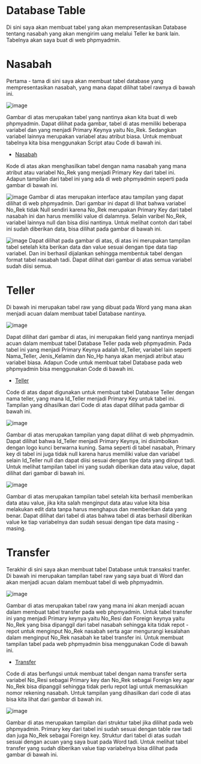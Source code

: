 # Database Table
Di sini saya akan membuat tabel yang akan mempresentasikan Database tentang nasabah yang akan mengirim uang melalui Teller ke bank lain. Tabelnya akan saya buat di web phpmyadmin.

# Nasabah
Pertama - tama di sini saya akan membuat tabel database yang mempresentasikan nasabah, yang mana dapat dilihat tabel rawnya di bawah ini.

![image](https://github.com/Ridhohertaputra/Database-Table/assets/131152285/65bc7af0-2858-42ad-9478-0382b1d071eb)

Gambar di atas merupakan tabel yang nantinya akan kita buat di web phpmyadmin. Dapat dilihat pada gambar, tabel di atas memiliki beberapa variabel dan yang menjadi Primary Keynya yaitu No_Rek. Sedangkan variabel lainnya merupakan variabel atau atribut biasa. Untuk membuat tabelnya kita bisa menggunakan Script atau Code di bawah ini.
* [Nasabah](https://github.com/Ridhohertaputra/Database-Table/blob/main/nasabah.sql)

Kode di atas akan menghasilkan tabel dengan nama nasabah yang mana atribut atau variabel No_Rek yang menjadi Primary Key dari tabel ini. Adapun tampilan dari tabel ini yang ada di web phpmyadmin seperti pada gambar di bawah ini.

![image](https://github.com/Ridhohertaputra/Database-Table/assets/131152285/9d8853ae-6e62-4883-a492-62fc6088d232)
Gambar di atas merupakan interface atau tampilan yang dapat dilihat di web phpmyadmin. Dari gambar ini dapat di lihat bahwa variabel No_Rek tidak Null sendiri karena No_Rek merupakan Primary Key dari tabel nasabah ini dan harus memiliki value di dalamnya. Selain varibel No_Rek, variabel lainnya null dan bisa diisi nantinya. Untuk melihat contoh dari tabel ini sudah diberikan data, bisa dilihat pada gambar di bawah ini.

![image](https://github.com/Ridhohertaputra/Database-Table/assets/131152285/22d02d0e-8948-4de5-af69-fff96aa060c7)
Dapat dilihat pada gambar di atas, di atas ini merupakan tampilan tabel setelah kita berikan data dan value sesuai dengan tipe data tiap variabel. Dan ini berhasil dijalankan sehingga membentuk tabel dengan format tabel nasabah tadi. Dapat dilihat dari gambar di atas semua variabel sudah diisi semua.

# Teller
Di bawah ini merupakan tabel raw yang dibuat pada Word yang mana akan menjadi acuan dalam membuat tabel Database nantinya.

![image](https://github.com/Ridhohertaputra/Database-Table/assets/131152285/1b346d1c-09cf-4807-aa83-9e784fdd19b7)

Dapat dilihat dari gambar di atas, ini merupakan field yang nantinya menjadi acuan dalam membuat tabel Database Teller pada web phpmyadmin. Pada tabel ini yang menjadi Primary Keynya adalah Id_Teller, variabel lain seperti Nama_Teller, Jenis_Kelamin dan No_Hp hanya akan menjadi atribut atau variabel biasa. Adapun Code untuk membuat tabel Database pada web phpmyadmin bisa menggunakan Code di bawah ini.
* [Teller](https://github.com/Ridhohertaputra/Database-Table/edit/main/teller.sql)

Code di atas dapat digunakan untuk membuat tabel Database Teller dengan nama teller, yang mana Id_Teller menjadi Primary Key untuk tabel ini. Tampilan yang dihasilkan dari Code di atas dapat dilihat pada gambar di bawah ini.

![image](https://github.com/Ridhohertaputra/Database-Table/assets/131152285/4aa60590-e649-4bb0-8dc2-6cfa5dd027c4)

Gambar di atas merupakan tampilan yang dapat dilihat di web phpmyadmin. Dapat dilihat bahwa Id_Teller menjadi Primary Keynya, ini disimbolkan dengan logo kunci berwarna kuning. Sama seperti di tabel nasabah, Primary key di tabel ini juga tidak null karena harus memiliki value dan variabel selain Id_Teller null dan dapat diisi sesuai dengan tipe data yang diinput tadi. Untuk melihat tampilan tabel ini yang sudah diberikan data atau value, dapat dilihat dari gambar di bawah ini.

![image](https://github.com/Ridhohertaputra/Database-Table/assets/131152285/8e26ed4d-f843-4ce5-aaa0-6003fe7f1b67)

Gambar di atas merupakan tampilan tabel setelah kita berhasil memberikan data atau value, jika kita salah menginput data atau value kita bisa melakukan edit data tanpa harus menghapus dan memberikan data yang benar. Dapat dilihat dari tabel di atas bahwa tabel di atas berhasil diberikan value ke tiap variabelnya dan sudah sesuai dengan tipe data masing - masing.

# Transfer
Terakhir di sini saya akan membuat tabel Database untuk transaksi tranfer. Di bawah ini merupakan tampilan tabel raw yang saya buat di Word dan akan menjadi acuan dalam membuat tabel di web phpmyadmin.

![image](https://github.com/Ridhohertaputra/Database-Table/assets/131152285/d4c21f38-4c95-42da-828c-85667aa1d7d9)

Gambar di atas merupakan tabel raw yang mana ini akan menjadi acuan dalam membuat tabel transfer pada web phpmyadmin. Untuk tabel transfer ini yang menjadi Primary keynya yaitu No_Resi dan Foreign keynya yaitu No_Rek yang bisa dipanggil dari tabel nasabah sehingga kita tidak repot - repot untuk menginput No_Rek nasabah serta agar mengurangi kesalahan dalam menginput No_Rek nasabah ke tabel transfer ini. Untuk membuat tampilan tabel pada web phpmyadmin bisa menggunakan Code di bawah ini.
* [Transfer](https://github.com/Ridhohertaputra/Database-Table/edit/main/transfer.sql)

Code di atas berfungsi untuk membuat tabel dengan nama transfer serta variabel No_Resi sebagai Primary key dan No_Rek sebagai Foreign key agar No_Rek bisa dipanggil sehingga tidak perlu repot lagi untuk memasukkan nomor rekening nasabah. Untuk tampilan yang dihasilkan dari code di atas bisa kita lihat dari gambar di bawah ini.

![image](https://github.com/Ridhohertaputra/Database-Table/assets/131152285/a7b7984e-acce-471f-82de-8325ea647f0c)

Gambar di atas merupakan tampilan dari struktur tabel jika dilihat pada web phpmyadmin. Primary key dari tabel ini sudah sesuai dengan table raw tadi dan juga No_Rek sebagai Foreign key. Struktur dari tabel di atas sudah sesuai dengan acuan yang saya buat pada Word tadi. Untuk melihat tabel transfer yang sudah diberikan value tiap variabelnya bisa dilihat pada gambar di bawah ini.




 

